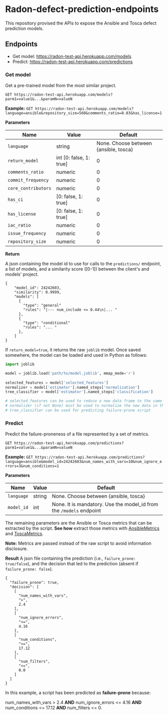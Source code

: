 # Radon-defect-prediction-endpoints

This repository provised the APIs to expose the Ansible and Tosca defect prediction models.

## Endpoints

- Get model: https://radon-test-api.herokuapp.com/models
- Predict: https://radon-test-api.herokuapp.com/predictions



### Get model
Get a pre-trained model from the most similar project.

`GET https://radon-test-api.herokuapp.com/models?parm1=value1&...&paramN=valueN`

**Example:**
`GET https://radon-test-api.herokuapp.com/models?language=ansible&repository_size=560&comments_ratio=0.03&has_license=1`

**Parameters**

| Name | Value | Default|
|------|-------|-----------|
|`language`| string | None. Choose between {ansible, tosca} |
|`return_model` | int [0: false, 1: true] | 0 | 
|`comments_ratio` | numeric | 0 |
|`commit_frequency`| numeric | 0 |
|`core_contributors`| numeric | 0 |
|`has_ci`| [0: false, 1: true] | 0 |
|`has_license`| [0: false, 1: true] | 0 |
|`iac_ratio`| numeric | 0 |
|`issue_frequency`| numeric | 0 |
|`repository_size`| numeric | 0 |

**Return**

A json containing the model id to use for calls to the `predictions/` endpoint, a list of models, and a similarity score ([0-1]) between the client's and models' project. 

```
{
    "model_id": 24242603,
    "similarity": 0.9999,
    "models": [
      {
        "type": "general"
        "rules": "|--- num_include <= 0.44\n|... "
      },
      {
        "type": "conditional"
        "rules": "... "
      },
    ]
}
```

If `return_model=true`, it returns the raw `joblib` model.
Once saved somewhere, the model can be loaded and used in Python as follows:

```python
import joblib

model = joblib.load('path/to/model.joblib', mmap_mode='r')
    
selected_features = model['selected_features']
normalizer = model['estimator'].named_steps['normalization']
tree_classifier = model['estimator'].named_steps['classification']

# selected_features can be used to reduce a new data frame to the same subset of model features
# normalizer (if not None) must be used to normalize the new data in the same fashion as model's training data
# tree_classifier can be used for predicting failure-prone script
``` 




### Predict
Predict the failure-proneness of a file represented by a set of metrics.

`GET https://radon-test-api.herokuapp.com/predictions?parm1=value1&...&paramN=valueN`

**Example:** 
`GET https://radon-test-api.herokuapp.com/predictions?language=ansible&model_id=24242603&num_names_with_vars=10&num_ignore_errors=3&num_conditions=1`

**Parameters**

| Name | Value | Default|
|------|-------|-----------|
|`language`| string | None. Choose between {ansible, tosca} |
|`model_id` | int | None. It is mandatory. Use the model_id from the `/models` endpoint | 

The remaining parameters are the Ansible or Tosca metrics that can be extracted by the script.
**See how** extract those metrics with [AnsibleMetrics](https://github.com/radon-h2020/radon-ansible-metrics) and 
[ToscaMetrics](https://github.com/radon-h2020/radon-tosca-metrics).

**Note:** Metrics are passed instead of the raw script to avoid information disclosure.

**Result**
A json file containing the prediction (i.e., `failure_prone: true/false`), and the decision that led to the prediction 
(absent if `failure_prone: false`).

```
{
  "failure_prone": true,
  "decision": [
    [
      "num_names_with_vars",
      ">",
      2.4
    ],
    [
      "num_ignore_errors",
      "<=",
      4.16
    ],
    [
      "num_conditions",
      "<=",
      17.12
    ],
    [
      "num_filters",
      "<=",
      0.0
    ]
  ]
}
```

In this example, a script has been predicted as **failure-prone** because:

num_names_with_vars > 2.4 **AND** num_ignore_errors <= 4.16 **AND** num_conditions <= 17.12 **AND** num_filters <= 0.

